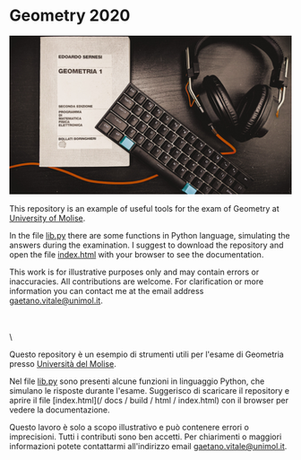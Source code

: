 # Geometry 2020

![](PXL_20201211_105426045_Original.jpg)

This repository is an example of useful tools for the exam of Geometry at [University of Molise](https://www2.dipmedicina.unimol.it/ingegneria-medica/). 

In the file [lib.py](code/lib.py) there are some functions in Python language, simulating the answers during the examination. I suggest to download the repository and open the file [index.html](/docs/build/html/index.html) with your browser to see the documentation.

This work is for illustrative purposes only and may contain errors or inaccuracies. All contributions are welcome. For clarification or more information you can contact me at the email address gaetano.vitale@unimol.it.

\
\
\

Questo repository è un esempio di strumenti utili per l'esame di Geometria presso [Università del Molise](https://www2.dipmedicina.unimol.it/ingegneria-medica/).

Nel file [lib.py](code/lib.py) sono presenti alcune funzioni in linguaggio Python, che simulano le risposte durante l'esame. Suggerisco di scaricare il repository e aprire il file [index.html](/ docs / build / html / index.html) con il browser per vedere la documentazione.

Questo lavoro è solo a scopo illustrativo e può contenere errori o imprecisioni. Tutti i contributi sono ben accetti. Per chiarimenti o maggiori informazioni potete contattarmi all'indirizzo email gaetano.vitale@unimol.it.


